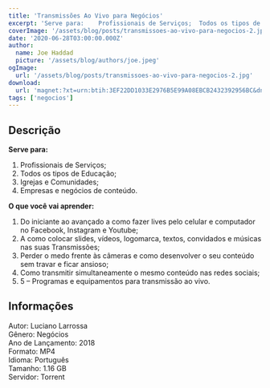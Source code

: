 ```yaml
---
title: 'Transmissões Ao Vivo para Negócios'
excerpt: 'Serve para:    Profissionais de Serviços;  Todos os tipos de Educação;  Igrejas e Comunidades;  Empresas e negócios de conteúdo.    O que você vai aprender:    Do iniciante ao avançado a como fazer lives pelo c'
coverImage: '/assets/blog/posts/transmissoes-ao-vivo-para-negocios-2.jpg'
date: '2020-06-28T03:00:00.000Z'
author:
  name: Joe Haddad
  picture: '/assets/blog/authors/joe.jpeg'
ogImage:
  url: '/assets/blog/posts/transmissoes-ao-vivo-para-negocios-2.jpg'
download:
  url: 'magnet:?xt=urn:btih:3EF22DD1033E2976B5E99A08EBCB2432392956BC&dn=Transmiss%c3%b5es%20ao%20vivo%20para%20negocios&tr=udp%3a%2f%2ftracker.openbittorrent.com%3a1337%2fannounce&tr=udp%3a%2f%2ftracker.opentrackr.org%3a1337%2fannounce'
tags: ['negocios']
---
```

<h2>Descrição</h2>
<p></p><p><strong>Serve para:</strong></p><ol><li>Profissionais de Serviços;</li><li>Todos os tipos de Educação;</li><li>Igrejas e Comunidades;</li><li>Empresas e negócios de conteúdo.</li></ol><p><strong>O que você vai aprender:</strong></p><ol><li>Do iniciante ao avançado a como fazer lives pelo celular e computador no Facebook, Instagram e Youtube;</li><li>A como colocar slides, vídeos, logomarca, textos, convidados e músicas nas suas Transmissões;</li><li>Perder o medo frente às câmeras e como desenvolver o seu conteúdo sem travar e ficar ansioso;</li><li>Como transmitir simultaneamente o mesmo conteúdo nas redes sociais;</li><li>5 – Programas e equipamentos para transmissão ao vivo.</li></ol><h2>Informações</h2><p>Autor: Luciano Larrossa<br/>Gênero: Negócios<br/>Ano de Lançamento: 2018<br/>Formato: MP4<br/>Idioma: Português<br/>Tamanho: 1.16 GB<br/>Servidor: Torrent</p>
